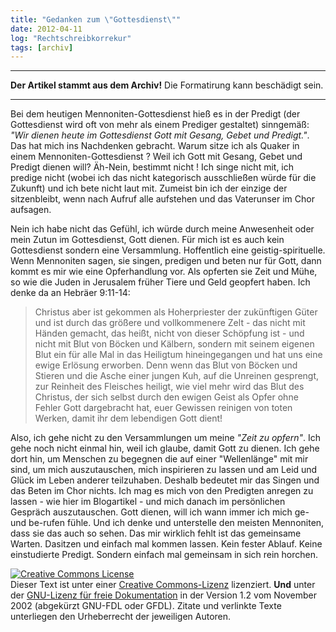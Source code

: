 ```yaml
---
title: "Gedanken zum \"Gottesdienst\""
date: 2012-04-11
log: "Rechtschreibkorrekur"
tags: [archiv]
---
```

<hr><b>Der Artikel stammt aus dem Archiv!</b> Die Formatirung kann beschädigt sein.<hr>
Bei dem heutigen Mennoniten-Gottesdienst hieß es in der Predigt (der Gottesdienst wird oft von mehr als einem Prediger gestaltet) sinngemäß: <i>"Wir dienen heute im Gottesdienst Gott mit Gesang, Gebet und Predigt."</i>. Das hat mich ins Nachdenken gebracht. Warum sitze ich als Quaker in einem Mennoniten-Gottesdienst ? Weil ich Gott mit Gesang, Gebet und Predigt dienen will? Äh-Nein, bestimmt nicht ! Ich singe nicht mit, ich predige nicht (wobei ich das nicht kategorisch ausschließen würde für die Zukunft) und ich bete nicht laut mit. Zumeist bin ich der einzige der sitzenbleibt, wenn nach Aufruf alle aufstehen und das Vaterunser im Chor aufsagen.

Nein ich habe nicht das Gefühl, ich würde durch meine Anwesenheit oder mein Zutun im Gottesdienst, Gott dienen. Für mich ist es auch kein Gottesdienst sondern eine Versammlung. Hoffentlich eine geistig-spirituelle. Wenn Mennoniten sagen, sie singen, predigen und beten nur für Gott, dann kommt es mir wie eine Opferhandlung vor. Als opferten sie Zeit und Mühe, so wie die Juden in Jerusalem früher Tiere und Geld geopfert haben. Ich denke da an Hebräer 9:11-14:

<blockquote>
Christus aber ist gekommen als Hoherpriester der zukünftigen Güter und ist durch das größere und vollkommenere Zelt - das nicht mit Händen gemacht, das heißt, nicht von dieser Schöpfung ist - und nicht mit Blut von Böcken und Kälbern, sondern mit seinem eigenen Blut ein für alle Mal in das Heiligtum hineingegangen und hat uns eine ewige Erlösung erworben. Denn wenn das Blut von Böcken und Stieren und die Asche einer jungen Kuh, auf die Unreinen gesprengt, zur Reinheit des Fleisches heiligt, wie viel mehr wird das Blut des Christus, der sich selbst durch den ewigen Geist als Opfer ohne Fehler Gott dargebracht hat, euer Gewissen reinigen von toten Werken, damit ihr dem lebendigen Gott dient!
</blockquote>

Also, ich gehe nicht zu den Versammlungen um meine <i>"Zeit zu opfern"</i>. Ich gehe noch nicht einmal hin, weil ich glaube, damit Gott zu dienen. Ich gehe dort hin, um Menschen zu begegnen die auf einer "Wellenlänge" mit mir sind, um mich auszutauschen, mich inspirieren zu lassen und am Leid und Glück im Leben anderer teilzuhaben. Deshalb bedeutet mir das Singen und das Beten im Chor nichts. Ich mag es mich von den Predigten anregen zu lassen - wie hier im Blogartikel - und mich danach im persönlichen Gespräch auszutauschen. Gott dienen, will ich wann immer ich mich ge- und be-rufen fühle. Und ich denke und unterstelle den meisten Mennoniten, dass sie das auch so sehen. Das mir wirklich fehlt ist das gemeinsame Warten. Dasitzen und einfach mal kommen lassen. Kein fester Ablauf. Keine einstudierte Predigt. Sondern einfach mal gemeinsam in sich rein horchen.



<a rel="license" href="http://creativecommons.org/licenses/by-sa/3.0/de/"><img alt="Creative Commons License" style="border-width: 0pt;" src="http://i.creativecommons.org/l/by-sa/3.0/de/88x31.png" /></a><br />
Dieser <span xmlns:dc="http://purl.org/dc/elements/1.1/" href="http://purl.org/dc/dcmitype/Text" rel="dc:type">Text</span> ist unter einer <a rel="license" href="http://creativecommons.org/licenses/by-sa/3.0/de/">Creative Commons-Lizenz</a> lizenziert. <b>Und</b> unter der <a href="http://de.wikipedia.org/wiki/GFDL">GNU-Lizenz f&uuml;r freie Dokumentation</a> in der Version 1.2 vom November 2002 (abgek&uuml;rzt GNU-FDL oder GFDL). Zitate und verlinkte Texte unterliegen den Urheberrecht der jeweiligen Autoren.
